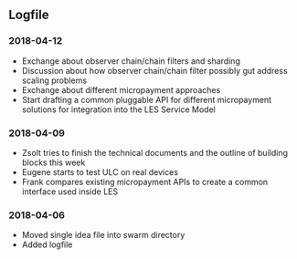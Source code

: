 ## Logfile

### 2018-04-12

- Exchange about observer chain/chain filters and sharding
- Discussion about how observer chain/chain filter possibly gut address scaling problems
- Exchange about different micropayment approaches
- Start drafting a common pluggable API for different micropayment solutions for integration
  into the LES Service Model

### 2018-04-09

- Zsolt tries to finish the technical documents and the outline of building blocks this week
- Eugene starts to test ULC on real devices
- Frank compares existing micropayment APIs to create a common interface used inside LES

### 2018-04-06

- Moved single idea file into swarm directory
- Added logfile
